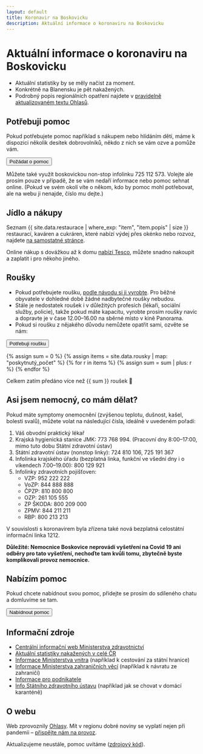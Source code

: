 ```yaml
---
layout: default
title: Koronavir na Boskovicku
description: Aktuální informace o koronaviru na Boskovicku
---
```


<script src="stats.js"></script>

# Aktuální informace o koronaviru na Boskovicku

<ul>
    <li><span id="stats">Aktuální statistiky by se měly načíst za moment.</span></li>
    <li>Konkrétně na Blanensku je pět nakažených.</li>
    <li>Podrobný popis regionálních opatření najdete v <a href="https://ohlasy.info/clanky/2020/03/koronavirus-opatreni.html">pravidelně aktualizovaném textu Ohlasů</a>.</li>
</ul>

## Potřebuji pomoc

Pokud potřebujete pomoc například s nákupem nebo hlídáním dětí, máme k dispozici několik desítek dobrovolníků, někdo z nich se vám ozve a pomůže vám.

<form action="poptavka.html">
    <input type="submit" value="Požádat o pomoc" />
</form>

Můžete také využít boskovickou non-stop infolinku 725 112 573. Volejte ale prosím pouze v případě, že se vám nedaří
informace nebo pomoc sehnat online. (Pokud ve svém okolí víte o někom, kdo by pomoc mohl potřebovat, ale na webu ji nenajde, číslo mu dejte.)

## Jídlo a nákupy

Seznam {{ site.data.restaurace | where_exp: "item", "item.popis" | size }} restaurací, kaváren a cukráren, které nabízí výdej přes okénko nebo rozvoz, najdete [na samostatné stránce](restaurace.html).

Online nákup s dovážkou až k domu [nabízí Tesco](https://nakup.itesco.cz/groceries/cs-CZ), můžete snadno nakoupit a zaplatit i pro někoho jiného.

## Roušky

- Pokud potřebujete roušku, [podle návodu si ji vyrobte](https://docs.google.com/document/d/196nnOt7xF2vrkI66Pxy3nXILoQDO5oppffC94bq0iK0/preview). Pro běžné obyvatele v dohledné době žádné
  nadbytečné roušky nebudou.
- Stále je nedostatek roušek i v důležitých profesích (lékaři, sociální služby, policie), takže pokud máte kapacitu, vyrobte prosím roušky navíc a dopravte je v čase 12.00–16.00 na sběrné místo v kině Panorama.
- Pokud si roušku z nějakého důvodu nemůžete opatřit sami, ozvěte se nám:

<form action="rousky.html">
    <input type="submit" value="Potřebuji roušku" />
</form>

{% assign sum = 0 %}
{% assign items = site.data.rousky | map: "poskytnutý_počet" %}
{% for r in items %}
{% assign sum = sum | plus: r %}
{% endfor %}

Celkem zatím předáno více než {{ sum }} roušek 🎉

## Asi jsem nemocný, co mám dělat?

Pokud máte symptomy onemocnění (zvýšenou teplotu, dušnost, kašel, bolesti svalů), můžete volat na následující čísla, ideálně v uvedeném pořadí:

1. Váš obvodní praktický lékař
2. Krajská hygienická stanice JMK: 773 768 994. (Pracovní dny 8:00–17:00, mimo tuto dobu Státní zdravotní ústav)
3. Státní zdravotní ústav (nonstop linky): 724 810 106, 725 191 367
4. Infolinka krajského úřadu (bezplatná linka, funkční ve všední dny i o víkendech 7.00–19.00): 800 129 921
5. Infolinky zdravotních pojišťoven:
   - VZP: 952 222 222
   - VoZP: 844 888 888
   - ČPZP: 810 800 800
   - OZP: 261 105 555
   - ZP ŠKODA: 800 209 000
   - ZPMV: 844 211 211
   - RBP: 800 213 213

V souvislosti s koronavirem byla zřízena také nová bezplatná celostátní informační linka 1212.

**Důležité: Nemocnice Boskovice neprovádí vyšetření na Covid 19 ani odběry pro tato vyšetření,
nechoďte tam kvůli tomu, zbytečně byste komplikovali provoz nemocnice.**

## Nabízím pomoc

Pokud chcete nabídnout svou pomoc, přidejte se prosím do sdíleného chatu a domluvíme se tam.

<form action="https://bit.ly/koronabce">
    <input type="submit" value="Nabídnout pomoc" />
</form>

## Informační zdroje

- [Centrální informační web Ministerstva zdravotnictví](https://koronavirus.mzcr.cz/)
- [Aktuální statistiky nakažených v celé ČR](https://onemocneni-aktualne.mzcr.cz/covid-19)
- [Informace Ministerstva vnitra](https://www.mvcr.cz/clanek/coronavirus-informace-mv.aspx) (například k cestování za státní hranice)
- [Informace Ministerstva zahraničních věcí](https://www.mzv.cz/jnp/cz/cestujeme/aktualni_doporuceni_a_varovani/vyhlaseni_nouzoveho_stavu.html) (například k návratu ze zahraničí)
- [Informace pro podnikatele](https://www.businessinfo.cz/clanky/odpovedi-na-nejcastejsi-dotazy-podnikatelu-ohledne-aktualnich-opatreni-proti-sireni-koronaviru/)
- [Info Státního zdravotního ústavu](http://www.szu.cz/tema/prevence/rady-a-doporuceni-pro-domaci-karantenu) (například jak se chovat v domácí karanténě)

## O webu

Web zprovoznily [Ohlasy](https://ohlasy.info). Mít v regionu dobré noviny se vyplatí nejen při pandemii – [přispějte nám na provoz](https://www.darujme.cz/projekt/1202392).

Aktualizujeme neustále, pomoc uvítáme ([zdrojový kód](https://github.com/Ohlasy/koronavirus)).

